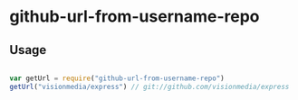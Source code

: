 # github-url-from-username-repo

## Usage

```javascript

var getUrl = require("github-url-from-username-repo")
getUrl("visionmedia/express") // git://github.com/visionmedia/express

```